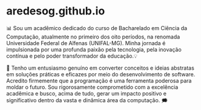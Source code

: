 # aredesog.github.io

📊 Sou um acadêmico dedicado do curso de Bacharelado em Ciência da Computação, atualmente no primeiro dos oito períodos, na renomada Universidade Federal de Alfenas (UNIFAL-MG). Minha jornada é impulsionada por uma profunda paixão pela tecnologia, pela inovação contínua e pelo poder transformador da educação.💡

 📍 Tenho um entusiasmo genuíno em converter conceitos e ideias abstratas em soluções práticas e eficazes por meio do desenvolvimento de software. Acredito firmemente que a programação é uma ferramenta poderosa para moldar o futuro. Sou rigorosamente comprometido com a excelência acadêmica e busco, acima de tudo, gerar um impacto positivo e significativo dentro da vasta e dinâmica área da computação. 🗯️

